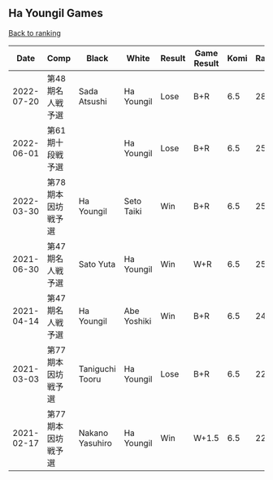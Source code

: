 ## Ha Youngil Games

[Back to ranking](../../index.md)




| **Date** | **Comp** | **Black** | **White** | **Result** | **Game Result** | **Komi** | **Rating** | **Diff** | 
| --- | --- | --- | --- | --- | --- | --- | --- | --- |
| 2022-07-20 | 第48期名人戦予選 | Sada Atsushi | Ha Youngil | Lose | B+R | 6.5 | 2814 | 264 | 
| 2022-06-01 | 第61期十段戦予選 |  | Ha Youngil | Lose | B+R | 6.5 | 2550 | 0 | 
| 2022-03-30 | 第78期本因坊戦予選 | Ha Youngil | Seto Taiki | Win | B+R | 6.5 | 2550 | 0 | 
| 2021-06-30 | 第47期名人戦予選 | Sato Yuta | Ha Youngil | Win | W+R | 6.5 | 2550 | 53 | 
| 2021-04-14 | 第47期名人戦予選 | Ha Youngil | Abe Yoshiki | Win | B+R | 6.5 | 2497 | 274 | 
| 2021-03-03 | 第77期本因坊戦予選 | Taniguchi Tooru | Ha Youngil | Lose | B+R | 6.5 | 2223 | 21 | 
| 2021-02-17 | 第77期本因坊戦予選 | Nakano Yasuhiro | Ha Youngil | Win | W+1.5 | 6.5 | 2202 | missing |




